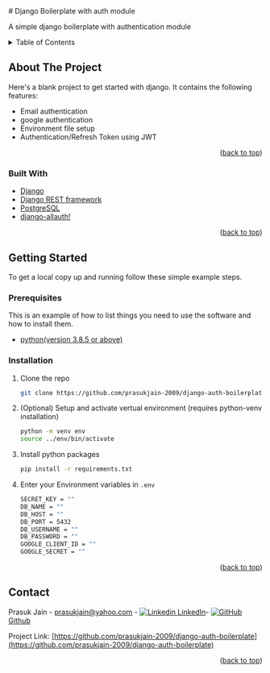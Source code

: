 <div id="top"></div>
# Django Boilerplate with auth module

A simple django boilerplate with authentication module


<!-- TABLE OF CONTENTS -->
<details>
  <summary>Table of Contents</summary>
  <ol>
    <li>
      <a href="#about-the-project">About The Project</a>
      <ul>
        <li><a href="#built-with">Built With</a></li>
      </ul>
    </li>
    <li>
      <a href="#getting-started">Getting Started</a>
      <ul>
        <li><a href="#prerequisites">Prerequisites</a></li>
        <li><a href="#installation">Installation</a></li>
      </ul>
    </li>
    <li><a href="#contact">Contact</a></li>
  </ol>
</details>




<!-- ABOUT THE PROJECT -->
## About The Project


Here's a blank project to get started with django. It contains the following features:
* Email authentication
* google authentication
* Environment file setup
* Authentication/Refresh Token using JWT


<p align="right">(<a href="#top">back to top</a>)</p>





### Built With

* [Django](https://www.djangoproject.com/)
* [Django REST framework](https://www.django-rest-framework.org/)
* [PostgreSQL](https://www.postgresql.org/)
* [django-allauth!](https://github.com/pennersr/django-allauth/)

<p align="right">(<a href="#top">back to top</a>)</p>




<!-- GETTING STARTED -->
## Getting Started

To get a local copy up and running follow these simple example steps.

### Prerequisites

This is an example of how to list things you need to use the software and how to install them.
* [python(version 3.8.5 or above)](https://www.python.org/)

### Installation

1. Clone the repo
   ```sh
   git clone https://github.com/prasukjain-2009/django-auth-boilerplate.git
   ```

2. (Optional) Setup and activate vertual environment (requires python-venv installation)
    ```sh
    python -m venv env
    source ../env/bin/activate
    ```
3. Install python packages
   ```sh
   pip install -r requirements.txt
   ```
4. Enter your Environment variables in `.env`
   ```sh
   SECRET_KEY = ""
   DB_NAME = ""
   DB_HOST = ""
   DB_PORT = 5432
   DB_USERNAME = ""
   DB_PASSWORD = ""
   GOOGLE_CLIENT_ID = ""
   GOOGLE_SECRET = ""
   ```

<p align="right">(<a href="#top">back to top</a>)</p>





<!-- CONTACT -->
## Contact

Prasuk Jain -  prasukjain@yahoo.com -  [![Linkedin](https://i.stack.imgur.com/gVE0j.png) LinkedIn](linkedin.com/in/prasukjain-2009/)- [![GitHub](https://i.stack.imgur.com/tskMh.png) Github](https://github.com/prasukjain-2009) 

Project Link: [https://github.com/prasukjain-2009/django-auth-boilerplate](https://github.com/prasukjain-2009/django-auth-boilerplate)

<p align="right">(<a href="#top">back to top</a>)</p>
